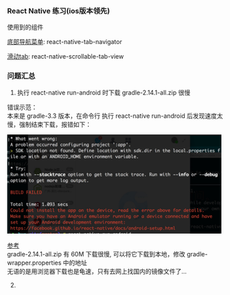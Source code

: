 ### React Native 练习(ios版本领先)


使用到的组件

[底部导航菜单](https://github.com/happypancake/react-native-tab-navigator): react-native-tab-navigator

[滑动tab](https://github.com/skv-headless/react-native-scrollable-tab-view): react-native-scrollable-tab-view


### 问题汇总

1. 执行 react-native run-android 时下载 gradle-2.14.1-all.zip 很慢

错误示范：  
本来是 gradle-3.3 版本，在命令行 执行 react-native run-android 后发现速度太慢，强制结束下载，报错如下：

![Alt 错误](./logs/01.png)

[参考](http://www.cnblogs.com/Ave-Maria/p/6274563.html)  
gradle-2.14.1-all.zip 有 60M 下载很慢, 可以将它下载到本地，修改 gradle-wrapper.properties 中的地址  
无语的是用浏览器下载也是龟速，只有去网上找国内的镜像文件了...

2. 